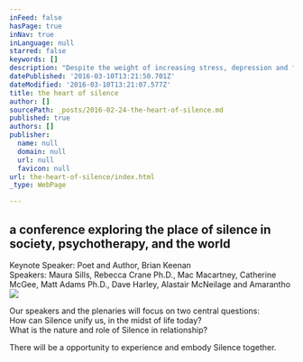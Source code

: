```yaml
---
inFeed: false
hasPage: true
inNav: true
inLanguage: null
starred: false
keywords: []
description: "Despite the weight of increasing stress, depression and fear on a global scale, can the presence of Silence break open our isolation and sense of separateness and offer us a deeper connection to meaning, to ourselves, each other and to the world at large?\_\_"
datePublished: '2016-03-10T13:21:50.701Z'
dateModified: '2016-03-10T13:21:07.577Z'
title: the heart of silence
author: []
sourcePath: _posts/2016-02-24-the-heart-of-silence.md
published: true
authors: []
publisher:
  name: null
  domain: null
  url: null
  favicon: null
url: the-heart-of-silence/index.html
_type: WebPage

---
```

## a conference exploring the place of silence in society, psychotherapy, and the world

Keynote Speaker: Poet and Author, Brian Keenan  
Speakers: Maura Sills, Rebecca Crane Ph.D., Mac Macartney, Catherine McGee, Matt Adams Ph.D., Dave Harley, Alastair McNeilage and Amarantho
![](https://s3-us-west-2.amazonaws.com/the-grid-img/p/fbf4ece8ac0c0a5566167798643a0751ad37a0b9.png)

Our speakers and the plenaries will focus on two central questions:  
How can Silence unify us, in the midst of life today?  
What is the nature and role of Silence in relationship?

There will be a opportunity to experience and embody Silence together.